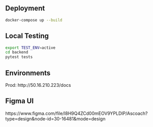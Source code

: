 <h2>Deployment</h2>

```bash
docker-compose up --build
```

<h2>Local Testing</h2>

```bash
export TEST_ENV=active
cd backend
pytest tests
```

<h2>Environments</h2>
Prod: http://50.16.210.223/docs

<h2>Figma UI</h2>
https://www.figma.com/file/l8H9Q4ZCd00mEOV9YPLDlP/Ascoach?type=design&node-id=30-16481&mode=design
